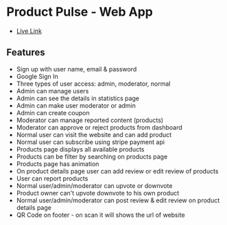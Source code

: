 # Product Pulse - Web App
<!-- A system for managing tech gadgets and products with distinct user roles: Admin, Moderator, and Normal User. -->

- [Live Link](https://product-pulse-web-app.web.app/)

## Features
- Sign up with user name, email & password
- Google Sign In
- Three types of user access: admin, moderator, normal
- Admin can manage users  
- Admin can see the details in statistics page
- Admin can make user moderator or admin
- Admin can create coupon
- Moderator can manage reported content (products)
- Moderator can approve or reject products from dashboard
- Normal user can visit the website and can add product
- Normal user can subscribe using stripe payment api
- Products page displays all available products
- Products can be filter by searching on products page
- Products page has animation
- On product details page user can add review or edit review of products
- User can report products
- Normal user/admin/moderator can upvote or downvote 
- Product owner can't upvote downvote to his own product
- Normal user/admin/moderator can post review & edit review on product details page
- QR Code on footer - on scan it will shows the url of website